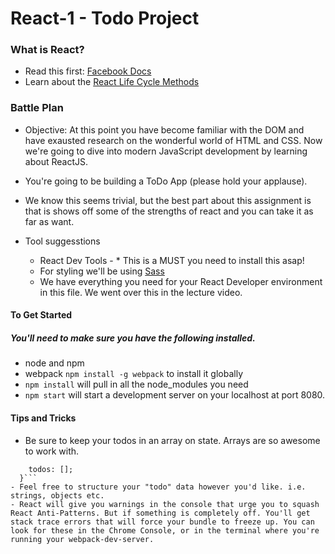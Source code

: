 # React-1 - Todo Project 

### What is React?
- Read this first: [Facebook Docs](https://facebook.github.io/react/docs/hello-world.html)
- Learn about the [React Life Cycle Methods](https://engineering.musefind.com/react-lifecycle-methods-how-and-when-to-use-them-2111a1b692b1)

### Battle Plan
 - Objective: At this point you have become familiar with the DOM and have exausted research on the wonderful world of HTML and CSS. Now we're going to dive into modern JavaScript development by learning about ReactJS.
 - You're going to be building a ToDo App (please hold your applause).
 - We know this seems trivial, but the best part about this assignment is that is shows off some of the strengths of react and you can take it as far as want.

  - Tool suggesstions
    - React Dev Tools - * This is a MUST you need to install this asap!
    - For styling we'll be using [Sass](http://sass-lang.com/)
    - We have everything you need for your React Developer environment in this file. We went over this in the lecture video.

#### To Get Started
##### You'll need to make sure you have the following installed.
  - node and npm
  - webpack `npm install -g webpack` to install it globally
  - `npm install` will pull in all the node_modules you need
  - `npm start` will start a development server on your localhost at port 8080.

#### Tips and Tricks
  - Be sure to keep your todos in an array on state. Arrays are so awesome to work with.
  ``` this.state = { 
      todos: [];
    }```
  - Feel free to structure your "todo" data however you'd like. i.e. strings, objects etc. 
  - React will give you warnings in the console that urge you to squash React Anti-Patterns. But if something is completely off. You'll get stack trace errors that will force your bundle to freeze up. You can look for these in the Chrome Console, or in the terminal where you're running your webpack-dev-server.
